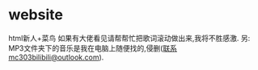 # website
html新人+菜鸟
如果有大佬看见请帮帮忙把歌词滚动做出来,我将不胜感激.
另:
MP3文件夹下的音乐是我在电脑上随便找的,侵删(联系mc303bilibili@outlook.com).
